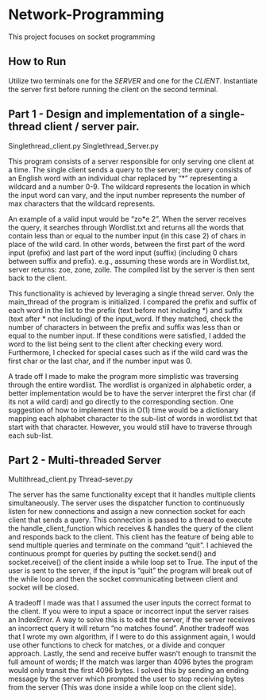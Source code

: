 # Network-Programming
This project focuses on socket programming

## How to Run

Utilize two terminals one for the _SERVER_ and one for the _CLIENT_. Instantiate the server first before running the client on the second terminal. 

## Part 1 - Design and implementation of a single-thread client / server pair.

Singlethread_client.py
Singlethread_Server.py

This program consists of a server responsible for only serving one client at a time. The single client sends a query to the server; the query consists of an English word with an individual char replaced by “*” representing a wildcard and a number 0-9. The wildcard represents the location in which the input word can vary, and the input number represents the number of max characters that the wildcard represents. 

An example of a valid input would be “zo*e 2”. When the server receives the query, it searches through Wordlist.txt and returns all the words that contain less than or equal to the number input (in this case 2) of chars in place of the wild card. In other words, between the first part of the word input (prefix) and last part of the word input (suffix) (including 0 chars between suffix and prefix).  e.g., assuming these words are in Wordlist.txt, server returns: zoe, zone, zolle. The compiled list by the server is then sent back to the client. 

This functionality is achieved by leveraging a single thread server. Only the main_thread of the program is initialized. I compared the prefix and suffix of each word in the list to the prefix (text before not including *) and suffix (text after * not including) of the input_word. If they matched, check the number of characters in between the prefix and suffix was less than or equal to the number input. If these conditions were satisfied, I added the word to the list being sent to the client after checking every word. Furthermore, I checked for special cases such as if the wild card was the first char or the last char, and if the number input was 0. 

A trade off I made to make the program more simplistic was traversing through the entire wordlist. The wordlist is organized in alphabetic order, a better implementation would be to have the server interpret the first char (if its not a wild card) and go directly to the corresponding section. One suggestion of how to implement this in O(1) time would be a dictionary mapping each alphabet character to the sub-list of words in wordlist.txt that start with that character. However, you would still have to traverse through each sub-list. 

## Part 2 - Multi-threaded Server

Multithread_client.py
Thread-sever.py

The server has the same functionality except that it handles multiple clients simultaneously. The server uses the dispatcher function to continuously listen for new connections and assign a new connection socket for each client that sends a query. This connection is passed to a thread to execute the handle_client_function which receives & handles the query of the client and responds back to the client. This client has the feature of being able to send multiple queries and terminate on the command “quit”. I achieved the continuous prompt for queries by putting the socket.send() and socket.receive() of the client inside a while loop set to True. The input of the user is sent to the server, if the input is “quit” the program will break out of the while loop and then the socket communicating between client and socket will be closed.

A tradeoff I made was that I assumed the user inputs the correct format to the client. If you were to input a space or incorrect input the server raises an IndexError. A way to solve this is to edit the server, if the server receives an incorrect query it will return “no matches found”. Another tradeoff was that I wrote my own algorithm, if I were to do this assignment again, I would use other functions to check for matches, or a divide and conquer approach. Lastly, the send and receive buffer wasn’t enough to transmit the full amount of words; If the match was larger than 4096 bytes the program would only transit the first 4096 bytes. I solved this by sending an ending message by the server which prompted the user to stop receiving bytes from the server (This was done inside a while loop on the client side).

	
